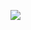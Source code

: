 <!--
id: 7159060014
link: http://jreed91.tumblr.com/post/7159060014/taken-with-instagram
slug: taken-with-instagram
date: Sat Jul 02 2011 11:05:54 GMT-0500 (CDT)
publish: 2011-07-02
tags: 
title: Taken with instagram
-->


![](http://25.media.tumblr.com/tumblr_lnprduWSOu1qi8pkco1_1280.jpg)

